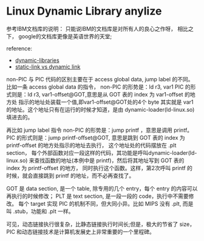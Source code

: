 # Linux Dynamic Library anylize
参考IBM文档库的说明： 只能说IBM的文档库是对所有人的良心之作呀， 相比之下， google的文档库更像是英语世界的天堂;

reference: 
- [dynamic-libraries](http://www.ibm.com/developerworks/cn/linux/l-dynamic-libraries/)
- [static-link vs dynamic link](http://stackoverflow.com/questions/1993390/static-linking-vs-dynamic-linking)





non-PIC 与 PIC 代码的区别主要在于 access global data, jump label 的不同。比如一条 access global data 的指令，
    non-PIC 的形势是：ld r3, var1
PIC 的形式则是：ld r3, var1-offset@GOT,意思是从 GOT 表的 index 为 var1-offset 的地方处
指示的地址处装载一个值,即var1-offset@GOT处的4个 byte 其实就是 var1 的地址。这个地址只有在运行的时候才知道，是由 dynamic-loader(ld-linux.so) 填进去的。

再比如 jump label 指令
non-PIC 的形势是：jump printf ，意思是调用 printf。
PIC 的形式则是：jump printf-offset@GOT,
意思是跳到 GOT 表的 index 为 printf-offset 的地方处指示的地址去执行，
这个地址处的代码摆放在 .plt section，
每个外部函数对应一段这样的代码，其功能是呼叫dynamic-loader(ld-linux.so) 来查找函数的地址(本例中是 printf)，然后将其地址写到 GOT 表的 index 为 printf-offset 的地方，
同时执行这个函数。这样，第2次呼叫 printf 的时候，就会直接跳到 printf 的地址，而不必再查找了。

GOT 是 data section, 是一个 table, 除专用的几个 entry，每个 entry 的内容可以再执行的时候修改；
PLT 是 text section, 是一段一段的 code，执行中不需要修改。
每个 target 实现 PIC 的机制不同，但大同小异。比如 MIPS 没有 .plt, 而是叫 .stub，功能和 .plt 一样。

可见，动态链接执行很复杂，比静态链接执行时间长;但是，极大的节省了 size，PIC 和动态链接技术是计算机发展史上非常重要的一个里程碑。
